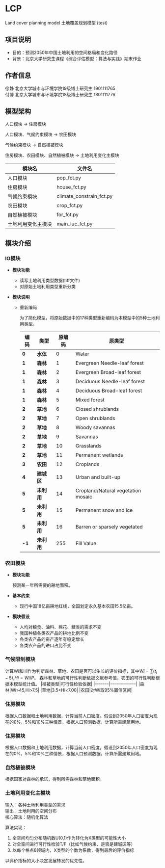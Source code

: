 # LCP

Land cover planning model
土地覆盖规划模型
(test)

## 项目说明

- 目的：预测2050年中国土地利用的空间格局和变化路径
- 背景：北京大学研究生课程《综合评估模型：算法与实践》期末作业
  
## 作者信息

徐静  北京大学城市与环境学院19级博士研究生 1901111765  
付博  北京大学城市与环境学院18级博士研究生 1801111776

## 模型架构

人口模块 -> 住房模块

人口模块、气候约束模块 -> 农田模块

气候约束模块 -> 自然植被模块

住房模块、农田模块、自然植被模块 -> 土地利用变化主模块

|模块名|文件名|
|---|---|
人口模块|pop_fct.py
住房模块|house_fct.py
气候约束模块|climate_constrain_fct.py
农田模块|crop_fct.py
自然植被模块|for_fct.py
土地利用变化主模块|main_luc_fct.py

## 模块介绍

### IO模块

- **模块功能**

  - 读写土地利用类型数据(tiff文件)
  - 对原始土地利用类型重新分类

- **模块说明**
  - 重新编码

    为了简化模型，将原始数据中的17种类型重新编码为本模型中的5种土地利用类型。

    |编码|类型|原编码|原类型|
    |----|----|----|------|
    |**0**|**水体**|0|Water|
    |**1**|**森林**|1|Evergreen Needle-leaf forest|
    |**1**|**森林**|2|Evergreen Broad-leaf forest|
    |**1**|**森林**|3|Deciduous Needle-leaf forest|
    |**1**|**森林**|4|Deciduous Broad-leaf forest|
    |**1**|**森林**|5|Mixed forest|
    |**2**|**草地**|6|Closed shrublands|
    |**2**|**草地**|7|Open shrublands|
    |**2**|**草地**|8|Woody savannas|
    |**2**|**草地**|9|Savannas|
    |**2**|**草地**|10|Grasslands|
    |**2**|**草地**|11|Permanent wetlands|
    |**3**|**农田**|12|Croplands|
    |**4**|**建城区**|13|Urban and built-up|
    |**5**|**未利用**|14|Cropland/Natural vegetation mosaic|
    |**5**|**未利用**|15|Permanent snow and ice|
    |**5**|**未利用**|16|Barren or sparsely vegetated|
    |**-1**|**未利用**|255|Fill Value|

### 农田模块

- **模块功能**

    预测某一年所需要的耕地面积。

- **基本约束**
  - 现行中国18亿亩耕地红线，全国划定永久基本农田15.5亿亩。
  
- **模块假设**
  - 人均对粮食、油料、棉花、糖类的需求不变
  - 我国种植各类农产品的耕地比例不变
  - 各类农产品的亩产逐年有稳定增长
  - 各类农产品的进口占比不变

### 气候限制模块

计算Wi和Hi作为判断森林、草地、农田是否可以生长的评价指标，其中$Wi=\sum(t_i-5)$,$Hi=Wi/P$。
森林和草地的可行性判断依据文献参考值，农田的可行性判断根据本模型统计值。
|植被类型|可行性检验依据|
|-------|-------------|
|森林|Wi>45,Hi>7.5|
|草地|3.5<Hi<7.00|
|农田|对Wi取95%置信区间|

### 住房模块

根据人口数据和土地利用数据，计算当前人口密度。假设到2050年人口密度为现在的0%，5%和10%三种情景，根据人口预测数据，计算所需建筑用地。

### 住房模块

根据人口数据和土地利用数据，计算当前人口密度。假设到2050年人口密度为现在的0%，5%和10%三种情景，根据人口预测数据，计算所需建筑用地。

### 自然植被模块

根据国家对森林的承诺，得到所需森林和草地面积。

### 土地利用变化主模块

输入：各种土地利用类型的需求  
输出：土地利用的空间分布  
核心算法：随机化算法

算法实现：

1. 全空间均匀分布随机数U(0,1)作为转化为X类型的可能性大小
2. 对全空间进行可行性检验T/F（比如气候约束、是否是建城区等）
3. 以每个格点8领域内，X类型的个数为系数，得到最后的评价指标
  
以评价指标的大小决定发展转发的优先性。
